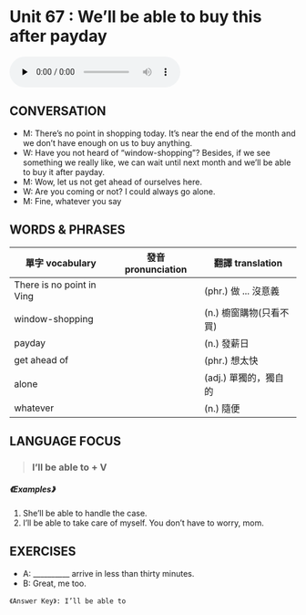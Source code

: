 # Unit 67 : We’ll be able to buy this after payday

<audio controls preload="none">
  <source src="https://channelplus.ner.gov.tw/api/audio/5ad2e61cf95e3500064f431b">
</audio>

## CONVERSATION
* M: There’s no point in shopping today. It’s near the end of the month and we don’t have enough on us to buy anything. 
* W: Have you not heard of “window-shopping”? Besides, if we see something we really like, we can wait until next month and we’ll be able to buy it after payday. 
* M: Wow, let us not get ahead of ourselves here. 
* W: Are you coming or not? I could always go alone. 
* M: Fine, whatever you say

## WORDS & PHRASES
單字 vocabulary|發音 pronunciation|翻譯 translation
---|---|---
There is no point in Ving||(phr.) 做 ... 沒意義
window-shopping||(n.) 櫥窗購物(只看不買)
payday||(n.) 發薪日
get ahead of||(phr.) 想太快
alone||(adj.) 單獨的，獨自的
whatever||(n.) 隨便

## LANGUAGE FOCUS 
> <h3>I’ll be able to + V</h3>

##### 《Examples》
1. She’ll be able to handle the case.
2. I’ll be able to take care of myself. You don’t have to worry, mom.

## EXERCISES 
* A: __________ arrive in less than thirty minutes.
* B: Great, me too.

`《Answer Key》: I’ll be able to`